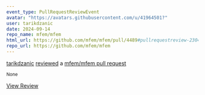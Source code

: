 ```yaml
---
event_type: PullRequestReviewEvent
avatar: "https://avatars.githubusercontent.com/u/41964501?"
user: tarikdzanic
date: 2024-09-14
repo_name: mfem/mfem
html_url: https://github.com/mfem/mfem/pull/4489#pullrequestreview-2304990931
repo_url: https://github.com/mfem/mfem
---
```


<a href='https://github.com/tarikdzanic' target='_blank'>tarikdzanic</a> <a href='https://github.com/mfem/mfem/pull/4489#pullrequestreview-2304990931' target='_blank'>reviewed</a> a <a href='https://github.com/mfem/mfem/pull/4489' target='_blank'>mfem/mfem pull request</a>

<small>None</small>

<a href='https://github.com/mfem/mfem/pull/4489#pullrequestreview-2304990931' target='_blank'>View Review</a>